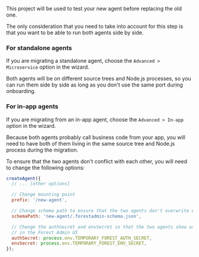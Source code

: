 This project will be used to test your new agent before replacing the old one.

The only consideration that you need to take into account for this step is that you want to be able to run both agents side by side.

### For standalone agents

If you are migrating a standalone agent, choose the `Advanced > Microservice` option in the wizard.

Both agents will be on different source trees and Node.js processes, so you can run them side by side as long as you don't use the same port during onboarding.

### For in-app agents

If you are migrating from an in-app agent, choose the `Advanced > In-app` option in the wizard.

Because both agents probably call business code from your app, you will need to have both of them living in the same source tree and Node.js process during the migration.

To ensure that the two agents don't conflict with each other, you will need to change the following options:

```javascript
createAgent({
  // ... [other options]

  // Change mounting point
  prefix: '/new-agent',

  // Change schema path to ensure that the two agents don't overwrite each other schemas
  schemaPath: 'new-agent/.forestadmin-schema.json',

  // Change the authSecret and envSecret so that the two agents show as two different projects
  // in the Forest Admin UI
  authSecret: process.env.TEMPORARY_FOREST_AUTH_SECRET,
  envSecret: process.env.TEMPORARY_FOREST_ENV_SECRET,
});
```

<!-- FIXME add a screenshot of the UI where we show how to add the prefix in the app url -->
